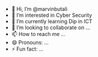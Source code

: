 - 👋 Hi, I’m @marvinbutali
- 👀 I’m interested in Cyber Security
- 🌱 I’m currently learning Dip in ICT
- 💞️ I’m looking to collaborate on ...
- 📫 How to reach me ...
- 😄 Pronouns: ...
- ⚡ Fun fact: ...

<!---
marvinbutali/marvinbutali is a ✨ special ✨ repository because its `README.md` (this file) appears on your GitHub profile.
You can click the Preview link to take a look at your changes.
--->

